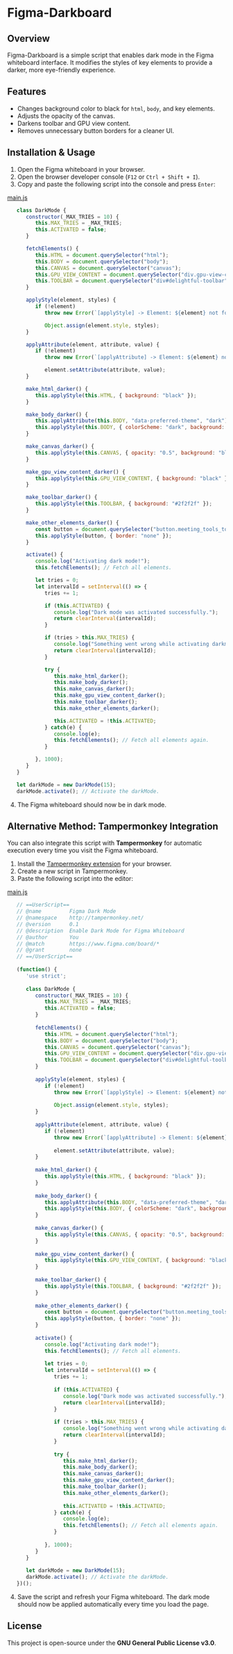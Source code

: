 # Figma-Darkboard

## Overview
Figma-Darkboard is a simple script that enables dark mode in the Figma whiteboard interface. It modifies the styles of key elements to provide a darker, more eye-friendly experience.

## Features
- Changes background color to black for `html`, `body`, and key elements.
- Adjusts the opacity of the canvas.
- Darkens toolbar and GPU view content.
- Removes unnecessary button borders for a cleaner UI.

## Installation & Usage
1. Open the Figma whiteboard in your browser.
2. Open the browser developer console (`F12` or `Ctrl + Shift + I`).
3. Copy and paste the following script into the console and press `Enter`:

[main.js](./main.js)
```javascript
   class DarkMode {
      constructor(_MAX_TRIES = 10) {
         this.MAX_TRIES = _MAX_TRIES;
         this.ACTIVATED = false;
      }

      fetchElements() {
         this.HTML = document.querySelector("html");
         this.BODY = document.querySelector("body");
         this.CANVAS = document.querySelector("canvas");
         this.GPU_VIEW_CONTENT = document.querySelector("div.gpu-view-content");
         this.TOOLBAR = document.querySelector("div#delightful-toolbar");
      }

      applyStyle(element, styles) {
         if (!element)
            throw new Error(`[applyStyle] -> Element: ${element} not found.`);

            Object.assign(element.style, styles);
      }

      applyAttribute(element, attribute, value) {
         if (!element)
            throw new Error(`[applyAttribute] -> Element: ${element} not found.`);

            element.setAttribute(attribute, value);
      }

      make_html_darker() {
         this.applyStyle(this.HTML, { background: "black" });
      }

      make_body_darker() {
         this.applyAttribute(this.BODY, "data-preferred-theme", "dark");
         this.applyStyle(this.BODY, { colorScheme: "dark", background: "black" });
      }

      make_canvas_darker() {
         this.applyStyle(this.CANVAS, { opacity: "0.5", background: "black" });
      }

      make_gpu_view_content_darker() {
         this.applyStyle(this.GPU_VIEW_CONTENT, { background: "black" });
      }

      make_toolbar_darker() {
         this.applyStyle(this.TOOLBAR, { background: "#2f2f2f" });
      }

      make_other_elements_darker() {
         const button = document.querySelector("button.meeting_tools_toolbar--toolbarItemButton--VBNmh.meeting_tools_toolbar--withHover--r7Sks");
         this.applyStyle(button, { border: "none" });
      }

      activate() {
         console.log("Activating dark mode!");
         this.fetchElements(); // Fetch all elements.

         let tries = 0;
         let intervalId = setInterval(() => {
            tries += 1;

            if (this.ACTIVATED) {
               console.log("Dark mode was activated successfully.");
               return clearInterval(intervalId);
            }

            if (tries > this.MAX_TRIES) {
               console.log("Something went wrong while activating darkmode to some elements.");
               return clearInterval(intervalId);
            }

            try {
               this.make_html_darker();
               this.make_body_darker();
               this.make_canvas_darker();
               this.make_gpu_view_content_darker();
               this.make_toolbar_darker();
               this.make_other_elements_darker();

               this.ACTIVATED = !this.ACTIVATED;
            } catch(e) {
               console.log(e);
               this.fetchElements(); // Fetch all elements again.
            }

         }, 1000);
      }
   }

   let darkMode = new DarkMode(15);
   darkMode.activate(); // Activate the darkMode.
```

4. The Figma whiteboard should now be in dark mode.


## Alternative Method: Tampermonkey Integration
You can also integrate this script with **Tampermonkey** for automatic execution every time you visit the Figma whiteboard.

1. Install the [Tampermonkey extension](https://www.tampermonkey.net/) for your browser.
2. Create a new script in Tampermonkey.
3. Paste the following script into the editor:

[main.js](./main.js)
```javascript
   // ==UserScript==
   // @name         Figma Dark Mode
   // @namespace    http://tampermonkey.net/
   // @version      0.1
   // @description  Enable Dark Mode for Figma Whiteboard
   // @author       You
   // @match        https://www.figma.com/board/*
   // @grant        none
   // ==/UserScript==
   
   (function() {
      'use strict';
   
      class DarkMode {
         constructor(_MAX_TRIES = 10) {
            this.MAX_TRIES = _MAX_TRIES;
            this.ACTIVATED = false;
         }
      
         fetchElements() {
            this.HTML = document.querySelector("html");
            this.BODY = document.querySelector("body");
            this.CANVAS = document.querySelector("canvas");
            this.GPU_VIEW_CONTENT = document.querySelector("div.gpu-view-content");
            this.TOOLBAR = document.querySelector("div#delightful-toolbar");
         }
      
         applyStyle(element, styles) {
            if (!element)
               throw new Error(`[applyStyle] -> Element: ${element} not found.`);
      
               Object.assign(element.style, styles);
         }
      
         applyAttribute(element, attribute, value) {
            if (!element)
               throw new Error(`[applyAttribute] -> Element: ${element} not found.`);
      
               element.setAttribute(attribute, value);
         }
      
         make_html_darker() {
            this.applyStyle(this.HTML, { background: "black" });
         }
      
         make_body_darker() {
            this.applyAttribute(this.BODY, "data-preferred-theme", "dark");
            this.applyStyle(this.BODY, { colorScheme: "dark", background: "black" });
         }
      
         make_canvas_darker() {
            this.applyStyle(this.CANVAS, { opacity: "0.5", background: "black" });
         }
      
         make_gpu_view_content_darker() {
            this.applyStyle(this.GPU_VIEW_CONTENT, { background: "black" });
         }
      
         make_toolbar_darker() {
            this.applyStyle(this.TOOLBAR, { background: "#2f2f2f" });
         }
      
         make_other_elements_darker() {
            const button = document.querySelector("button.meeting_tools_toolbar--toolbarItemButton--VBNmh.meeting_tools_toolbar--withHover--r7Sks");
            this.applyStyle(button, { border: "none" });
         }
      
         activate() {
            console.log("Activating dark mode!");
            this.fetchElements(); // Fetch all elements.
      
            let tries = 0;
            let intervalId = setInterval(() => {
               tries += 1;
      
               if (this.ACTIVATED) {
                  console.log("Dark mode was activated successfully.");
                  return clearInterval(intervalId);
               }
      
               if (tries > this.MAX_TRIES) {
                  console.log("Something went wrong while activating darkmode to some elements.");
                  return clearInterval(intervalId);
               }
      
               try {
                  this.make_html_darker();
                  this.make_body_darker();
                  this.make_canvas_darker();
                  this.make_gpu_view_content_darker();
                  this.make_toolbar_darker();
                  this.make_other_elements_darker();
      
                  this.ACTIVATED = !this.ACTIVATED;
               } catch(e) {
                  console.log(e);
                  this.fetchElements(); // Fetch all elements again.
               }
      
            }, 1000);
         }
      }
      
      let darkMode = new DarkMode(15);
      darkMode.activate(); // Activate the darkMode.
   })();
```

4. Save the script and refresh your Figma whiteboard. The dark mode should now be applied automatically every time you load the page.

## License
This project is open-source under the **GNU General Public License v3.0**.
